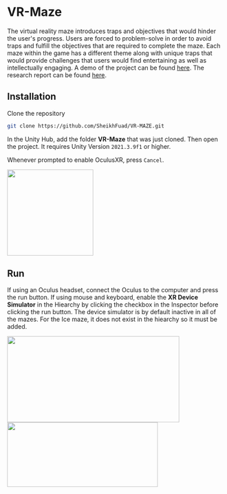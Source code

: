 # VR-Maze
The virtual reality maze introduces traps and objectives that would hinder the user's progress. Users are forced to problem-solve in order to avoid traps and fulfill the objectives that are required to complete the maze. Each maze within the game has a different theme along with unique traps that would provide challenges that users would find entertaining as well as intellectually engaging. A demo of the project can be found [here](https://youtu.be/aEnxZzfUeLU). The research report can be found [here](https://drive.google.com/drive/folders/1Of4MsiFaX6Y21rzn3DJmGVQM5IIl05gq?usp=sharing).

## Installation

Clone the repository

```bash
git clone https://github.com/SheikhFuad/VR-MAZE.git
```

In the Unity Hub, add the folder **VR-Maze** that was just cloned. Then open the project. It requires Unity Version `2021.3.9f1` or higher.

Whenever prompted to enable OculusXR, press `Cancel`.

<span><img src="https://user-images.githubusercontent.com/79721701/217009572-00e52cc0-7108-4c3d-8443-a57a3a801e34.png" width="200" height="200" /></span>

## Run

If using an Oculus headset, connect the Oculus to the computer and press the run button. If using mouse and keyboard, enable the **XR Device Simulator** in the Hiearchy by clicking the checkbox in the Inspector before clicking the run button. The device simulator is by default inactive in all of the mazes. For the Ice maze, it does not exist in the hiearchy so it must be added.

<span><img src="https://user-images.githubusercontent.com/79721701/217108382-3bff9d4e-ae83-4efa-8a3e-f12601229b76.JPG" width="400" height="200" />
<img src="https://i.ibb.co/6n11My2/Inspector.png" width="350" height="150"/></span>
